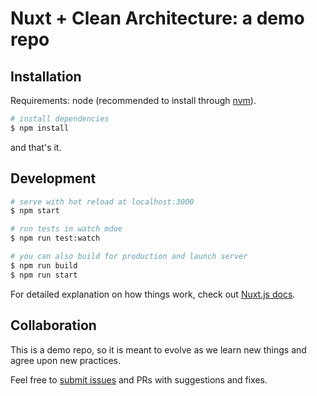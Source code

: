 # Nuxt + Clean Architecture: a demo repo

## Installation

Requirements: node (recommended to install through [nvm](https://github.com/nvm-sh/nvm)).

```bash
# install dependencies
$ npm install
```

and that's it.

## Development
```bash
# serve with hot reload at localhost:3000
$ npm start

# run tests in watch mdoe
$ npm run test:watch

# you can also build for production and launch server
$ npm run build
$ npm run start
```

For detailed explanation on how things work, check out [Nuxt.js docs](https://nuxtjs.org).

## Collaboration

This is a demo repo, so it is meant to evolve as we learn new things and agree upon new practices.

Feel free to [submit issues](https://github.com/holaluz/nuxt-clean/issues/new) and PRs with suggestions and fixes.